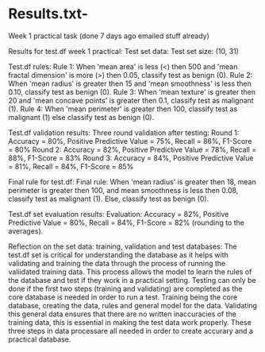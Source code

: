 # Results.txt-
Week 1 practical task (done 7 days ago emailed stuff already) 

Results for test.df week 1 practical:
Test set data:
Test set size: (10, 31)

Test.df rules:
Rule 1: When 'mean area' is less (<) then 500 and  'mean fractal dimension' is more (>) then 0.05, classify test as benign (0).
Rule 2: When 'mean radius' is greater then 15 and 'mean smoothness' is less then 0.10, classify test as benign (0).
Rule 3: When 'mean texture' is greater then 20 and 'mean concave points' is greater then 0.1, classify test as malignant (1).
Rule 4: When 'mean perimeter' is greater then 100, classify test as malignant (1) else classify test as benign (0).

Test.df validation results:
Three round validation after testing:
Round 1: Accuracy = 80%, Positive Predictive Value = 75%, Recall = 86%, F1-Score = 80%
Round 2: Accuracy = 82%, Positive Predictive Value = 78%, Recall = 88%, F1-Score = 83%
Round 3: Accuracy = 84%, Positive Predictive Value = 81%, Recall = 84%, F1-Score = 85%

Final rule for test.df:
Final rule: When 'mean radius' is greater then 18, mean perimeter is greater then 100, and mean smoothness is less then 0.08, classify test as malignant (1). Else, classify test as benign (0).

Test.df set evaluation results:
Evaluation: Accuracy = 82%, Positive Predictive Value = 80%, Recall = 84%, F1-Score = 82% (rounding to the averages).

Reflection on the set data: training, validation and test databases:
The test.df set is critical for understanding the database as it helps with validating and training the data through the process of running the valiidated training data. 
This process allows the model to learn the rules of the database and test if they work in a practical setting. Testing can only be done if the first two steps (training and validating)
are completed as the core database is needed in order to run a test. Training being the core database, creating the data, rules and general model for the data. Validating this 
general data ensures that there are no written inaccuracies of the training data, this is essential in making the test data work properly. These three steps in data processare all needed in order to create accurary and a practical database.

